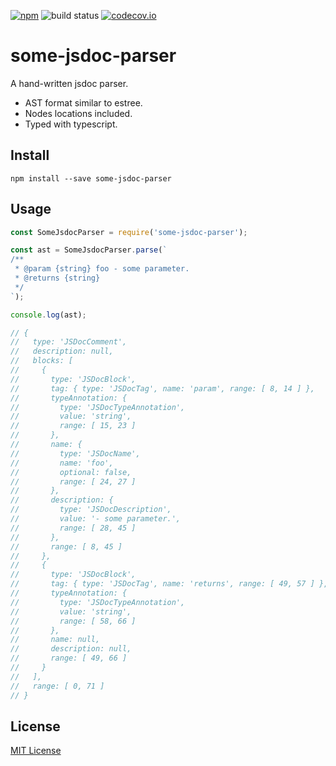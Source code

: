 [![npm](https://img.shields.io/npm/v/some-jsdoc-parser.svg?style=flat)](https://www.npmjs.org/package/some-jsdoc-parser) ![build status](https://github.com/golopot/jsdoc-parser/workflows/build/badge.svg) [![codecov.io](https://codecov.io/github/golopot/jsdoc-parser/coverage.svg?branch=master)](https://codecov.io/github/golopot/jsdoc-parser?branch=master)

# some-jsdoc-parser

A hand-written jsdoc parser.

- AST format similar to estree.
- Nodes locations included.
- Typed with typescript.

## Install

```
npm install --save some-jsdoc-parser
```

## Usage

```js
const SomeJsdocParser = require('some-jsdoc-parser');

const ast = SomeJsdocParser.parse(`
/**
 * @param {string} foo - some parameter.
 * @returns {string} 
 */
`);

console.log(ast);

// {
//   type: 'JSDocComment',
//   description: null,
//   blocks: [
//     {
//       type: 'JSDocBlock',
//       tag: { type: 'JSDocTag', name: 'param', range: [ 8, 14 ] },
//       typeAnnotation: {
//         type: 'JSDocTypeAnnotation',
//         value: 'string',
//         range: [ 15, 23 ]
//       },
//       name: {
//         type: 'JSDocName',
//         name: 'foo',
//         optional: false,
//         range: [ 24, 27 ]
//       },
//       description: {
//         type: 'JSDocDescription',
//         value: '- some parameter.',
//         range: [ 28, 45 ]
//       },
//       range: [ 8, 45 ]
//     },
//     {
//       type: 'JSDocBlock',
//       tag: { type: 'JSDocTag', name: 'returns', range: [ 49, 57 ] },
//       typeAnnotation: {
//         type: 'JSDocTypeAnnotation',
//         value: 'string',
//         range: [ 58, 66 ]
//       },
//       name: null,
//       description: null,
//       range: [ 49, 66 ]
//     }
//   ],
//   range: [ 0, 71 ]
// }
```

## License

[MIT License](https://opensource.org/licenses/MIT)
